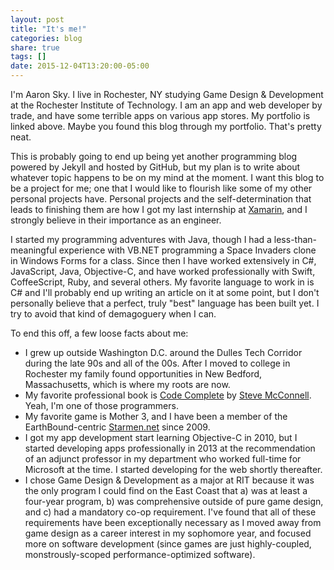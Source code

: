 ```yaml
---
layout: post
title: "It's me!"
categories: blog
share: true
tags: []
date: 2015-12-04T13:20:00-05:00
---
```


I'm Aaron Sky. I live in Rochester, NY studying Game Design & Development at the Rochester Institute of Technology. I am an app and web developer by trade, and have some terrible apps on various app stores. My portfolio is linked above. Maybe you found this blog through my portfolio. That's pretty neat.
<!--more-->

This is probably going to end up being yet another programming blog powered by Jekyll and hosted by GitHub, but my plan is to write about whatever topic happens to be on my mind at the moment. I want this blog to be a project for me; one that I would like to flourish like some of my other personal projects have. Personal projects and the self-determination that leads to finishing them are how I got my last internship at [Xamarin](https://xamarin.com/), and I strongly believe in their importance as an engineer. 

I started my programming adventures with Java, though I had a less-than-meaningful experience with VB.NET programming a Space Invaders clone in Windows Forms for a class. Since then I have worked extensively in C#, JavaScript, Java, Objective-C, and have worked professionally with Swift, CoffeeScript, Ruby, and several others. My favorite language to work in is C# and I'll probably end up writing an article on it at some point, but I don't personally believe that a perfect, truly "best" language has been built yet. I try to avoid that kind of demagoguery when I can. 

To end this off, a few loose facts about me:

* I grew up outside Washington D.C. around the Dulles Tech Corridor during the late 90s and all of the 00s. After I moved to college in Rochester my family found opportunities in New Bedford, Massachusetts, which is where my roots are now.
* My favorite professional book is [Code Complete](http://www.amazon.com/exec/obidos/ASIN/0735619670/codihorr-20) by [Steve McConnell](http://www.stevemcconnell.com/). Yeah, I'm one of those programmers. 
* My favorite game is Mother 3, and I have been a member of the EarthBound-centric [Starmen.net](http://starmen.net/) since 2009.
* I got my app development start learning Objective-C in 2010, but I started developing apps professionally in 2013 at the recommendation of an adjunct professor in my department who worked full-time for Microsoft at the time. I started developing for the web shortly thereafter. 
* I chose Game Design & Development as a major at RIT because it was the only program I could find on the East Coast that a) was at least a four-year program, b) was comprehensive outside of pure game design, and c) had a mandatory co-op requirement. I've found that all of these requirements have been exceptionally necessary as I moved away from game design as a career interest in my sophomore year, and focused more on software development (since games are just highly-coupled, monstrously-scoped performance-optimized software). 
